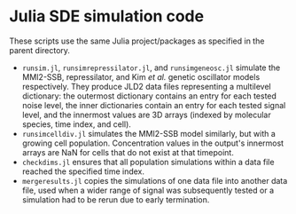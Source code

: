 # Julia SDE simulation code

These scripts use the same Julia project/packages as specified in the parent directory.

* `runsim.jl`, `runsimrepressilator.jl`, and `runsimgeneosc.jl` simulate the MMI2-SSB, repressilator, and Kim *et al.* genetic oscillator models respectively.
They produce JLD2 data files representing a multilevel dictionary: the outermost dictionary contains an entry for each tested noise level,
the inner dictionaries contain an entry for each tested signal level,
and the innermost values are 3D arrays (indexed by molecular species, time index, and cell).
* `runsimcelldiv.jl` simulates the MMI2-SSB model similarly, but with a growing cell population.
Concentration values in the output's innermost arrays are NaN for cells that do not exist at that timepoint.
* `checkdims.jl` ensures that all population simulations within a data file reached the specified time index.
* `mergeresults.jl` copies the simulations of one data file into another data file,
used when a wider range of signal was subsequently tested or a simulation had to be rerun due to early termination.
